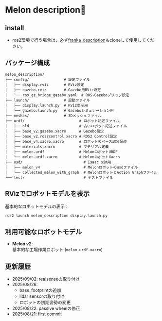 # Melon description🍈

## install

- ros2環境で行う場合は、必ず[franka_description](https://github.com/frankarobotics/franka_description)もcloneして使用してください。

## パッケージ構成

```
melon_description/
├── config/                # 設定ファイル
│   ├── display.rviz       # RViz設定
│   ├── gazebo.rviz        # Gazebo用RViz設定
│   └── ros_gz_bridge_gazebo.yaml  # ROS-Gazeboブリッジ設定
├── launch/                # 起動ファイル
│   ├── display.launch.py  # RViz表示用
│   └── gazebo.launch.py   # Gazeboシミュレーション用
├── meshes/                # 3Dメッシュファイル
├── urdf/                         # ロボット記述ファイル
│   ├── old                       # 古いロボット記述ファイル
│   ├── base_v2.gazebo.xacro      # Gazebo設定
│   ├── base_v2.ros2control.xacro # ROS2 Control設定
│   ├── base_v4.xacro.xacro       # ロボットのベース部分記述
│   ├── materials.xacro           # マテリアル定義
│   ├── melon.urdf                # MelonロボットURDF
│   └── melon.urdf.xacro          # MelonロボットXacro
├── usd/                            # Isaac sim用
│   ├── melon_v4                    # Melonロボットのusdファイル             
│   └── Collected_melon_with_graph  # MelonロボットとAction Graphファイル
└── test/                           # テストファイル
```

## RVizでロボットモデルを表示

基本的なロボットモデルの表示：
```bash
ros2 launch melon_description display.launch.py
```

## 利用可能なロボットモデル

- **Melon v2**: <br>
基本的な工場作業ロボット (`melon.urdf.xacro`)

## 更新履歴
- 2025/09/02: realsenseの取り付け
- 2025/08/26:
    - base_footprintの追加
    - lidar sensorの取り付け
    - ロボットの初期姿勢の変更
- 2025/08/22: passive wheelの修正
- 2025/08/21: first commit